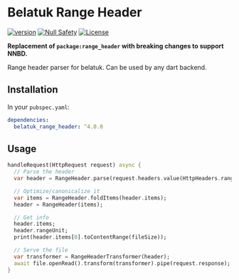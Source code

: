 # Belatuk Range Header

[![version](https://img.shields.io/badge/pub-v4.0.0-brightgreen)](https://pub.dev/packages/belatuk_range_header)
[![Null Safety](https://img.shields.io/badge/null-safety-brightgreen)](https://dart.dev/null-safety)
[![License](https://img.shields.io/github/license/dart-backend/belatuk-common-utilities)](https://github.com/dart-backend/belatuk-common-utilities/packages/range_header/LICENSE)

**Replacement of `package:range_header` with breaking changes to support NNBD.**

Range header parser for belatuk. Can be used by any dart backend.

## Installation

In your `pubspec.yaml`:

```yaml
dependencies:
  belatuk_range_header: ^4.0.0
```

## Usage

```dart
handleRequest(HttpRequest request) async {
  // Parse the header
  var header = RangeHeader.parse(request.headers.value(HttpHeaders.rangeHeader));

  // Optimize/canonicalize it
  var items = RangeHeader.foldItems(header.items);
  header = RangeHeader(items);

  // Get info
  header.items;
  header.rangeUnit;
  print(header.items[0].toContentRange(fileSize));

  // Serve the file
  var transformer = RangeHeaderTransformer(header);
  await file.openRead().transform(transformer).pipe(request.response);
}
```
